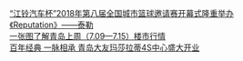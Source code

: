   
[“江铃汽车杯”2018年第八届全国城市篮球邀请赛开幕式隆重举办](http://www.dianyue.me/archives/221/jrzymhfte51rrbmf/)  
[《Reputation》——泰勒](http://www.dianyue.me/archives/661/w4lgzt4let9rxvd2/)  
[一张图了解青岛上周（7.09—7.15）楼市行情](http://www.dianyue.me/archives/513/ywi9f4pxskbu0ke5/)  
[百年经典 一脉相承 青岛大友玛莎拉蒂4S中心盛大开业](http://www.dianyue.me/archives/622/2zo8tx5ig43ejbj8/)